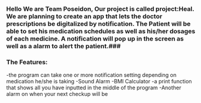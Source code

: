 ### Hello We are Team Poseidon, Our project is called project:Heal. We are planning to create an app that lets the doctor prescriptions be digitalized by notification. The Patient will be able to set his medication schedules as well as his/her dosages of each medicine. A notification will pop up in the screen as well as a alarm to alert the patient.###

### The Features:
-the program can take one or more notification setting depending on medication he/she is taking
-Sound Alarm
-BMI Calculator
-a print function that shows all you have inputted in the middle of the program
-Another alarm on when your next checkup will be

<!--
**pl3PoseidonProject/pl3PoseidonProject** is a ✨ _special_ ✨ repository because its `README.md` (this file) appears on your GitHub profile.

Here are some ideas to get you started:

- 🔭 I’m currently working on my first aoo :))
- 🌱 I’m currently learning Python and C
- 👯 I’m looking to collaborate on with my two group mates
- 🤔 I’m looking for help with
- 💬 Ask me about ...
- 📫 How to reach me: ...
- 😄 Pronouns: ...
- ⚡ Fun fact: ...
-->

